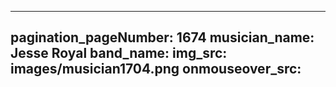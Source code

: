 ------
pagination_pageNumber: 1674
musician_name: Jesse Royal
band_name: 
img_src: images/musician1704.png
onmouseover_src: 
------